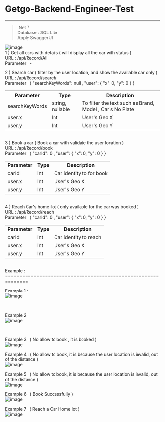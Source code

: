 # Getgo-Backend-Engineer-Test
----------------------------------
>.Net 7 <br/>
Database : SQL Lite <br/>
> Apply SwaggerUI <br/>

![image](https://user-images.githubusercontent.com/121627145/209978446-f7ba48c9-813d-4762-915a-755282068c94.png)
<br/>
1 ) Get all cars with details ( will display all the car with status )   <br/>
URL : /api/Record/All <br/>
Parameter : - 

2 ) Search car ( filter by the user location, and show the available car only ) <br/>
URL : /api/Record/search <br/>
Parameter : 
{
  "searchKeyWords": null ,
  "user": {
    "x": 0,
    "y": 0
  }
}
<br/>
<table>
  <tr>
    <th>Parameter</th>
    <th>Type</th>
    <th>Description</th>
  </tr>
   <tr>
    <td>searchKeyWords</td>
    <td>string, nullable</td>
    <td>To filter the text such as Brand, Model , Car's No Plate</td>
  </tr>
  <tr>
    <td>user.x</td>
    <td>Int</td>
    <td>User's Geo X </td>
  </tr>
  <tr>
    <td>user.y</td>
    <td>Int</td>
    <td>User's Geo Y </td>
  </tr>
 </table>
 <br/>
  3 ) Book a car ( Book a car with validate the user location ) <br/>
URL : /api/Record/book <br/>
Parameter : 
{
  "carId": 0 ,
  "user": {
    "x": 0,
    "y": 0
  }
}
<br/>
<table>
  <tr>
    <th>Parameter</th>
    <th>Type</th>
    <th>Description</th>
  </tr>
   <tr>
    <td>carId</td>
    <td>Int</td>
    <td>Car identity to for book</td>
  </tr>
  <tr>
    <td>user.x</td>
    <td>Int</td>
    <td>User's Geo X </td>
  </tr>
  <tr>
    <td>user.y</td>
    <td>Int</td>
    <td>User's Geo Y </td>
  </tr>
   </table>
 <br/>
  4 ) Reach Car's home-lot ( only available for the car was booked ) <br/>
URL : /api/Record/reach <br/>
Parameter : 
{
  "carId": 0 ,
  "user": {
    "x": 0,
    "y": 0
  }
}
<br/>
<table>
  <tr>
    <th>Parameter</th>
    <th>Type</th>
    <th>Description</th>
  </tr>
   <tr>
    <td>carId</td>
    <td>Int</td>
    <td>Car identity to reach</td>
  </tr>
  <tr>
    <td>user.x</td>
    <td>Int</td>
    <td>User's Geo X </td>
  </tr>
  <tr>
    <td>user.y</td>
    <td>Int</td>
    <td>User's Geo Y </td>
  </tr>
 </table>
 
 <br/>
 Example : <br/>
 ============================================================== <br/>
 
 Example 1 : <br/>
 ![image](https://user-images.githubusercontent.com/121627145/210026773-09212489-01b8-4147-b70f-7f61e5793035.png)
 
 <br/>
 
 Example 2 : <br/>
 ![image](https://user-images.githubusercontent.com/121627145/210026831-68337600-29db-4c6b-85d0-150cf86d9cba.png)
 
 <br/>
 
 Example 3 : ( No allow to book , it is booked ) <br/>
![image](https://user-images.githubusercontent.com/121627145/210026867-a511b417-452e-4a06-b56a-f8c9257d4485.png)

Example 4 : ( No allow to book, it is because the user location is invalid, out of the distance ) <br/>
![image](https://user-images.githubusercontent.com/121627145/210026902-f7837583-48ef-47ba-a4bf-eba1397309c5.png)

Example 5 : ( No allow to book, it is because the user location is invalid, out of the distance ) <br/>
![image](https://user-images.githubusercontent.com/121627145/210026902-f7837583-48ef-47ba-a4bf-eba1397309c5.png)

Example 6 : ( Book Successfully ) <br/>
![image](https://user-images.githubusercontent.com/121627145/210026956-9ce1ee5d-f5fe-449b-a532-210becf36bec.png)

Example 7 : ( Reach a Car Home lot ) <br/>
![image](https://user-images.githubusercontent.com/121627145/210026985-27e303ef-87a9-4911-b27a-e815e647fe5b.png)




